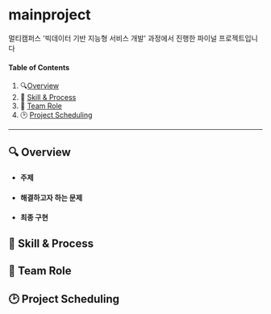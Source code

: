 # mainproject

멀티캠퍼스 '빅데이터 기반 지능형 서비스 개발' 과정에서 진행한 파이널 프로젝트입니다



#### Table of Contents

1. :mag:[Overview](#idx1)
2. :book: [Skill & Process](#idx2)
3. :dancers: [Team Role](#idx3)
4. :clock2: [Project Scheduling](#idx4)

------





## :mag: Overview <a id="idx1"></a> 

- #### **주제**



- #### **해결하고자 하는 문제** 



- #### **최종 구현**





 ## :book: Skill & Process <a id="idx2"></a>







## :dancers: Team Role <a id="idx3"></a>







## :clock2: Project Scheduling <a id="idx4"></a>



